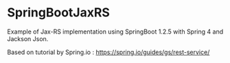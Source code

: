 # SpringBootJaxRS
Example of Jax-RS implementation using SpringBoot 1.2.5 with Spring 4 and Jackson Json.

Based on tutorial by Spring.io :
https://spring.io/guides/gs/rest-service/

